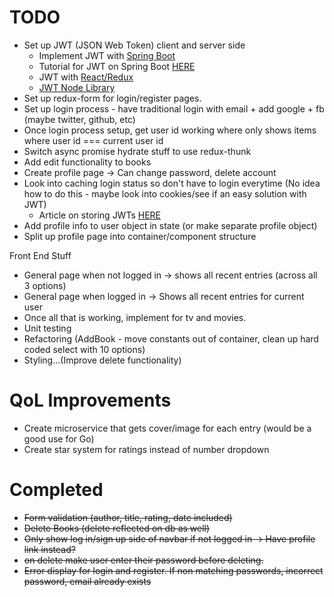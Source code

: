 # TODO
+ Set up JWT (JSON Web Token) client and server side
  + Implement JWT with [Spring Boot](https://github.com/gothinkster/spring-boot-realworld-example-app)
  + Tutorial for JWT on Spring Boot [HERE](https://auth0.com/blog/implementing-jwt-authentication-on-spring-boot/)
  + JWT with [React/Redux](https://github.com/gothinkster/react-redux-realworld-example-app)
  + [JWT Node Library](https://github.com/auth0/node-jsonwebtoken)
+ Set up redux-form for login/register pages.
+ Set up login process - have traditional login with email + add google + fb (maybe twitter, github, etc)
+ Once login process setup, get user id working where only shows items where user id === current user id
+ Switch async promise hydrate stuff to use redux-thunk
+ Add edit functionality to books
+ Create profile page -> Can change password, delete account
+ Look into caching login status so don't have to login everytime (No idea how to do this - maybe look into cookies/see if an easy solution with JWT)
  + Article on storing JWTs [HERE](https://stormpath.com/blog/where-to-store-your-jwts-cookies-vs-html5-web-storage)
+ Add profile info to user object in state (or make separate profile object)
+ Split up profile page into container/component structure

Front End Stuff
+ General page when not logged in -> shows all recent entries (across all 3 options)
+ General page when logged in -> Shows all recent entries for current user
+ Once all that is working, implement for tv and movies.
+ Unit testing
+ Refactoring (AddBook - move constants out of container, clean up hard coded select with 10 options)
+ Styling...(Improve delete functionality)

# QoL Improvements
+ Create microservice that gets cover/image for each entry (would be a good use for Go)
+ Create star system for ratings instead of number dropdown

# Completed
+ ~~Form validation (author, title, rating, date included)~~
+ ~~Delete Books (delete reflected on db as well)~~
+ ~~Only show log in/sign up side of navbar if not logged in -> Have profile link instead?~~
+ ~~on delete make user enter their password before deleting.~~
+ ~~Error display for login and register. If non matching passwords, incorrect password, email already exists~~
